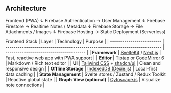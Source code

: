 ## Architecture

Frontend (PWA)
   ↓
Firebase Authentication  →  User Management
   ↓
Firebase Firestore        →  Realtime Notes / Metadata
   ↓
Firebase Storage           →  File Attachments / Images
   ↓
Firebase Hosting           →  Static Deployment (Serverless)

Frontend Stack
| Layer                     | Technology                                                                   | Purpose                                 |
| ------------------------- | ---------------------------------------------------------------------------- | --------------------------------------- |
| **Framework**             | [SvelteKit](https://kit.svelte.dev) / [Next.js](https://nextjs.org)          | Fast, reactive web app with PWA support |
| **Editor**                | [Tiptap](https://tiptap.dev) or [CodeMirror 6](https://codemirror.net)       | Markdown / Rich text editor             |
| **UI**                    | [Tailwind CSS](https://tailwindcss.com) + [shadcn/ui](https://ui.shadcn.com) | Clean and responsive design             |
| **Offline Storage**       | [IndexedDB (Dexie.js)](https://dexie.org)                                    | Local-first data caching                |
| **State Management**      | Svelte stores / Zustand / Redux Toolkit                                      | Reactive global state                   |
| **Graph View (optional)** | [Cytoscape.js](https://js.cytoscape.org/)                                    | Visualize note connections              |
